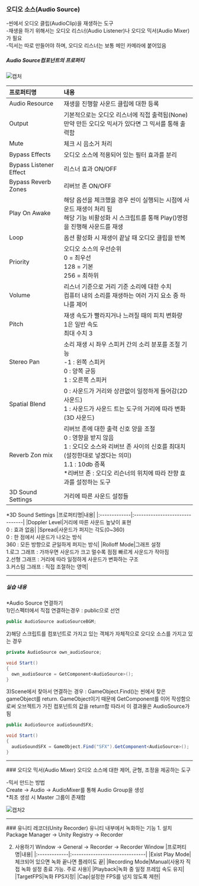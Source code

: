 


### 오디오 소스(Audio Source)
-씬에서 오디오 클립(AudioClip)을 재생하는 도구   
-재생을 하기 위해서는 오디오 리스너(Audio Listener)나 오디오 믹서(Audio Mixer)가 필요   
-믹서는 따로 만들어야 하며, 오디오 리스너는 보통 메인 카메라에 붙어있음   


##### Audio Source컴포넌트의 프로퍼티
![캡처](https://github.com/user-attachments/assets/1976ef1b-49e9-4e68-a40b-d5f551d0fae1)


|프로퍼티명|내용|
|:-------------|:-------------------------------|
|Audio Resource|재생을 진행할 사운드 클립에 대한 등록|
|Output|기본적으로는 오디오 리스너에 직접 출력됨(None) <br> 만약 만든 오디오 믹서가 있다면 그 믹서를 통해 출력함|
|Mute|체크 시 음소거 처리|
|Bypass Effects|오디오 소스에 적용되어 있는 필터 효과를 분리|
|Bypass Listener Effect|리스너 효과 ON/OFF|
|Bypass Reverb Zones|리버브 존 ON/OFF|
|Play On Awake|해당 옵션을 체크했을 경우 씬이 실행되는 시점에 사운드 재생이 처리 됨 <br> 해당 기능 비활성화 시 스크립트를 통해 Play()명령을 진행해 사운드를 재생|
|Loop|옵션 활성화 시 재생이 끝날 때 오디오 클립을 반복|
|Priority|오디오 소스의 우선순위 <br> 0 = 최우선 <br> 128 = 기본 <br> 256 = 최하위|
|Volume|리스너 기준으로 거리 기준 소리에 대한 수치 <br> 컴퓨터 내의 소리를 재생하는 여러 가지 요소 중 하나를 제어|
|Pitch|재생 속도가 빨라지거나 느려질 때의 피치 변화량 <br> 1은 일반 속도 <br> 최대 수치 3 |
|Stereo Pan|소리 재생 시 좌우 스피커 간의 소리 분포를 조절 기능 <br> -1 : 왼쪽 스피커 <br> 0 : 양쪽 균등 <br> 1 : 오른쪽 스피커|
|Spatial Blend|0 : 사운드가 거리와 상관없이 일정하게 들어감(2D 사운드) <br> 1 : 사운드가 사운드 트는 도구의 거리에 따라 변화(3D 사운드)|
|Reverb Zon mix|리버브 존에 대한 출력 신호 양을 조절 <br> 0 : 영향을 받지 않음 <br> 1 : 오디오 소스와 리버브 존 사이의 신호를 최대치(설정한대로 넣겠다는 의미) <br> 1.1 : 10db 증폭 <br> *리버브 존 : 오디오 리슨너의 위치에 따라 잔향 효과를 설정하는 도구|
|3D Sound Settings|거리에 따른 사운드 설정들|


*3D Sound Settings
|프로퍼티명|내용|
|:-------------|:-------------------------------|
|Doppler Level|거리에 따른 사운드 높낮이 표현 <br> 0 : 효과 없음|
|Spread|사운드가 퍼지는 각도(0~360) <br>	0 : 한 점에서 사운드가 나오는 방식 <br> 360 : 모든 방향으로 균일하게 퍼지는 방식|
|Rolloff Mode|그래프 설정 <br> 1.로그 그래프 : 가까우면 사운드가 크고 멀수록 점점 빠르게 사운드가 작아짐 <br> 2.선형 그래프 : 거리에 따라 일정하게 사운드가 변화하는 구조 <br> 3.커스텀 그래프 : 직접 조절하는 영역|

-----------------------------------------------------------------------------------------------------------------
##### 실습 내용
*Audio Source 연결하기   
1)인스펙터에서 직접 연결하는경우 : public으로 선언
```cs
public AudioSource audioSourceBGM;
```
2)해당 스크립트를 컴포넌트로 가지고 있는 객체가 자체적으로 오디오 소스를 가지고 있는 경우
```cs
private AudioSource own_audioSource;

void Start()
{
  own_audioSource = GetComponent<AudioSource>();
}
```
3)Scene에서 찾아서 연결하는 경우 : GameObject.Find()는 씬에서 찾은 gameObject를 return.
        GameObject이기 때문에 GetComponent<T>를 이어 작성함으로써 오브젝트가 가진 컴포넌트의 값을 return함
        따라서 이 결과물은 AudioSource가 됨
```cs
public AudioSource audioSoundSFX;

void Start()
{
  audioSoundSFX = GameObject.Find("SFX").GetComponent<AudioSource>();
}
```




<hr>
### 오디오 믹서(Audio Mixer)
오디오 소스에 대한 제어, 균형, 조정을 제공하는 도구

-믹서 만드는 방법   
Create -> Audio -> AudioMixer를 통해 Audio Group을 생성   
*최초 생성 시 Master 그룹이 존재함

![캡처2](https://github.com/user-attachments/assets/637a780d-7106-4aee-a9e7-21b8ffad1fa1)




<hr>
### 유니티 레코더(Unity Recorder)
유니티 내부에서 녹화하는 기능
1. 설치
  Package Manager -> Unity Registry -> Recorder

2. 사용하기
   Window -> General -> Recorder -> Recorder Window
   |프로퍼티명|내용|
   |:-------------|:-------------------------------|
   |Exist Play Mode|체크되어 있으면 녹화 끝나면 플레이도 끝|
   |Recording Mode|Manual(사용자 직접 녹화 설정 종료 가능. 주로 사용)|
   |Playback|녹화 중 일정 프레임 속도 유지|
   |TargetFPS|녹화 FPS지정|
   |Cap|설정한 FPS를 넘지 않도록 제한|

